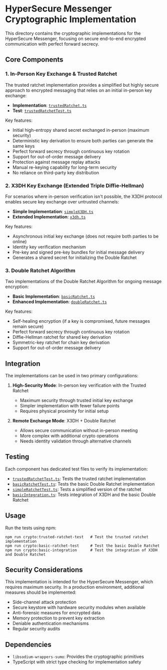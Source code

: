 # HyperSecure Messenger Cryptographic Implementation

This directory contains the cryptographic implementations for the HyperSecure Messenger, focusing on secure end-to-end encrypted communication with perfect forward secrecy.

## Core Components

### 1. In-Person Key Exchange & Trusted Ratchet

The trusted ratchet implementation provides a simplified but highly secure approach to encrypted messaging that relies on an initial in-person key exchange:

- **Implementation**: [`trustedRatchet.ts`](./trustedRatchet.ts)
- **Test**: [`trustedRatchetTest.ts`](./trustedRatchetTest.ts)

Key features:
- Initial high-entropy shared secret exchanged in-person (maximum security)
- Deterministic key derivation to ensure both parties can generate the same keys
- Perfect forward secrecy through continuous key rotation
- Support for out-of-order message delivery
- Protection against message replay attacks
- Manual re-keying capability for long-term security
- No reliance on third-party key distribution

### 2. X3DH Key Exchange (Extended Triple Diffie-Hellman)

For scenarios where in-person verification isn't possible, the X3DH protocol enables secure key exchange over untrusted channels:

- **Simple Implementation**: [`simpleX3DH.ts`](./simpleX3DH.ts)
- **Extended Implementation**: [`x3dh.ts`](./x3dh.ts)

Key features:
- Asynchronous initial key exchange (does not require both parties to be online)
- Identity key verification mechanism
- Pre-key and signed pre-key bundles for initial message delivery
- Generates a shared secret for initializing the Double Ratchet

### 3. Double Ratchet Algorithm

Two implementations of the Double Ratchet Algorithm for ongoing message encryption:

- **Basic Implementation**: [`basicRatchet.ts`](./basicRatchet.ts)
- **Enhanced Implementation**: [`doubleRatchet.ts`](./doubleRatchet.ts)

Key features:
- Self-healing encryption (if a key is compromised, future messages remain secure)
- Perfect forward secrecy through continuous key rotation
- Diffie-Hellman ratchet for shared key derivation
- Symmetric-key ratchet for chain key derivation
- Support for out-of-order message delivery

## Integration

The implementations can be used in two primary configurations:

1. **High-Security Mode**: In-person key verification with the Trusted Ratchet
   - Maximum security through trusted initial key exchange
   - Simpler implementation with fewer failure points
   - Requires physical proximity for initial setup

2. **Remote Exchange Mode**: X3DH + Double Ratchet
   - Allows secure communication without in-person meeting
   - More complex with additional crypto operations
   - Needs identity validation through alternative channels

## Testing

Each component has dedicated test files to verify its implementation:

- [`trustedRatchetTest.ts`](./trustedRatchetTest.ts): Tests the trusted ratchet implementation
- [`basicRatchetTest.ts`](./basicRatchetTest.ts): Tests the basic Double Ratchet implementation
- [`simpleRatchetTest.ts`](./simpleRatchetTest.ts): Tests a simplified version of the ratchet
- [`basicIntegration.ts`](./basicIntegration.ts): Tests integration of X3DH and the basic Double Ratchet

## Usage

Run the tests using npm:

```
npm run crypto:trusted-ratchet-test   # Test the trusted ratchet implementation
npm run crypto:basic-ratchet-test     # Test the basic Double Ratchet
npm run crypto:basic-integration      # Test the integration of X3DH and Double Ratchet
```

## Security Considerations

This implementation is intended for the HyperSecure Messenger, which requires maximum security. In a production environment, additional measures should be implemented:

- Side-channel attack protection
- Secure keystore with hardware security modules when available
- Anti-forensic measures for encrypted data
- Memory protection to prevent key extraction
- Deniable authentication mechanisms
- Regular security audits

## Dependencies

- `libsodium-wrappers-sumo`: Provides the cryptographic primitives
- TypeScript with strict type checking for implementation safety 